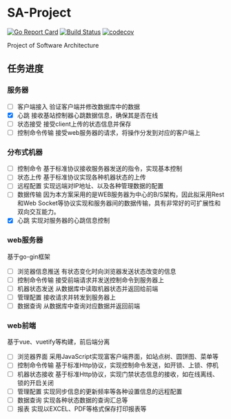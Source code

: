 # SA-Project
[![Go Report Card](https://goreportcard.com/badge/github.com/weijunji/SA-Project)](https://goreportcard.com/report/github.com/weijunji/SA-Project)
[![Build Status](https://travis-ci.org/weijunji/SA-Project.svg?branch=main)](https://travis-ci.org/weijunji/SA-Project)
[![codecov](https://codecov.io/gh/weijunji/SA-Project/branch/main/graph/badge.svg)](https://codecov.io/gh/weijunji/SA-Project)

Project of Software Architecture

## 任务进度
### 服务器
- [ ] 客户端接入 验证客户端并修改数据库中的数据
- [x] 心跳 接收基站控制器心跳数据信息，确保其是否在线
- [ ] 状态接受 接受client上传的状态信息并保存
- [ ] 控制命令传输 接受web服务器的请求，将操作分发到对应的客户端上

### 分布式机器
- [ ] 控制命令 基于标准协议接收服务器发送的指令，实现基本控制
- [ ] 状态上传 基于标准协议实现各种机器状态的上传
- [ ] 远程配置 实现远端对IP地址、以及各种管理数据的配置
- [ ] 数据传输 因为本方案采用的是WEB服务器为中心的B/S架构，因此拟采用Rest和Web Socket等协议实现和服务器间的数据传输，具有非常好的可扩展性和双向交互能力。
- [x] 心跳 实现对服务器的心跳信息控制

### web服务器
基于go-gin框架
- [ ] 浏览器信息推送 有状态变化时向浏览器发送状态改变的信息
- [ ] 控制命令传输 接受前端请求并发送控制命令到服务器上
- [ ] 机器状态发送 从数据库中读取机器状态并返回给前端
- [ ] 管理配置 接收请求并转发到服务器上
- [ ] 数据查询 从数据库中查询对应数据并返回前端

### web前端
基于vue、vuetify等构建，前后端分离
- [ ] 浏览器界面 采用JavaScript实现富客户端界面，如站点树、圆饼图、菜单等
- [ ] 控制命令传输 基于标准Http协议，实现控制命令发送，如开锁、上锁、停机
- [ ] 机器状态接收 基于标准Http协议，实现门禁状态信息的接收，如在线离线、锁的开启关闭
- [ ] 管理配置 实现同步信息的更新频率等各种设置信息的远程配置
- [ ] 数据查询 实现各种状态数据的查询汇总等
- [ ] 报表 实现以EXCEL、PDF等格式保存打印报表等
